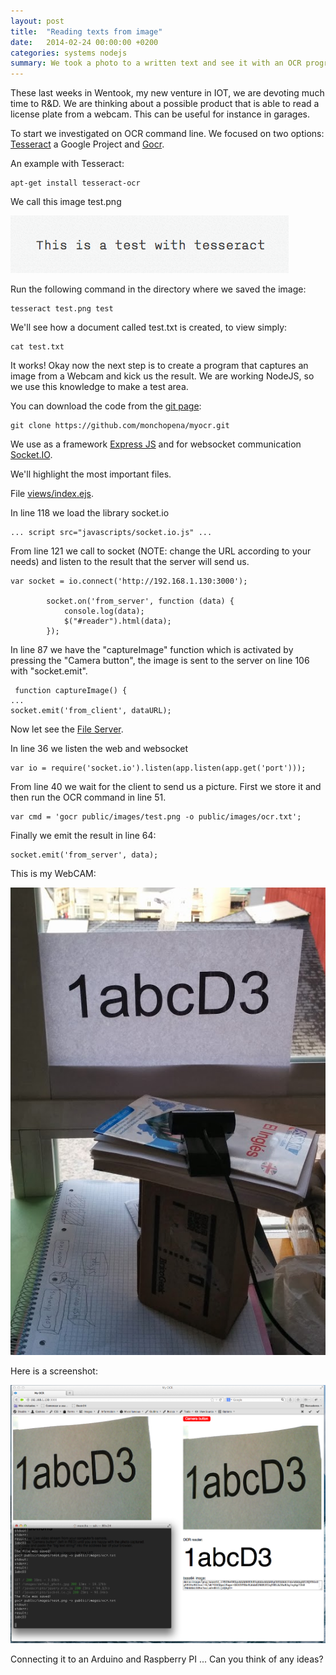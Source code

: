 ```yaml
---
layout: post
title:  "Reading texts from image"
date:   2014-02-24 00:00:00 +0200
categories: systems nodejs
summary: We took a photo to a written text and see it with an OCR program.
---
```


These last weeks in Wentook, my new venture in IOT, we are devoting much time to R&D. We are thinking about a possible product that is able to read a license plate from a webcam. This can be useful for instance in garages.

To start we investigated on OCR command line. We focused on two options: [Tesseract][tesseract] a Google Project and [Gocr][gocr].

An example with Tesseract:

<pre><code>apt-get install tesseract-ocr
</code></pre>

We call this image test.png

![Test image]

Run the following command in the directory where we saved the image:

<pre><code>tesseract test.png test
</code></pre>

We'll see how a document called test.txt is created, to view simply:

<pre><code>cat test.txt
</code></pre>

It works! Okay now the next step is to create a program that captures an image from a Webcam and kick us the result. We are working NodeJS, so we use this knowledge to make a test area.

You can download the code from the [git page][github_myocr]:

<pre><code>git clone https://github.com/monchopena/myocr.git
</code></pre>

We use as a framework [Express JS][express_js] and for websocket communication [Socket.IO][socket_io].

We'll highlight the most important files.

File [views/index.ejs][file_index].

In line 118 we load the library socket.io

<pre><code>... script src="javascripts/socket.io.js" ...
</code></pre>

From line 121 we call to socket (NOTE: change the URL according to your needs) and listen to the result that the server will send us.

<pre><code>var socket = io.connect('http://192.168.1.130:3000');
    	
    	socket.on('from_server', function (data) {
    		console.log(data);
            $("#reader").html(data);
        });
</code></pre>

In line 87 we have the "captureImage" function which is activated by pressing the "Camera button", the image is sent to the server on line 106 with "socket.emit".

<pre><code> function captureImage() {
...
socket.emit('from_client', dataURL);
</code></pre>

Now let see the [File Server][file_app].

In line 36 we listen the web and websocket

<pre><code>var io = require('socket.io').listen(app.listen(app.get('port')));
</code></pre>

From line 40 we wait for the client to send us a picture. First we store it and then run the OCR command in line 51.

<pre><code>var cmd = 'gocr public/images/test.png -o public/images/ocr.txt';
</code></pre>

Finally we emit the result in line 64:

<pre><code>socket.emit('from_server', data);
</code></pre>

This is my WebCAM:

![MyOCR WebCAM]

Here is a screenshot:

![MyOCR Screenshot]

Connecting it to an Arduino and Raspberry PI ... Can you think of any ideas?

[github_myocr]: https://github.com/monchopena/myocr
[gocr]: http://jocr.sourceforge.net/
[tesseract]: https://code.google.com/p/tesseract-ocr/
[express_js]: http://expressjs.com/
[socket_io]: http://socket.io/
[file_index]: https://github.com/monchopena/myocr/blob/master/views/index.ejs
[file_app]: https://github.com/monchopena/myocr/blob/master/app.js
[Test image]: /attachments/test.png "Test image"
[MyOCR Screenshot]: /attachments/myocr_screenshot.png "MyOCR Screenshot"
[MyOCR WebCAM]: /attachments/myocr_webcam.png "MyOCR WebCAM"

